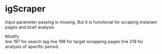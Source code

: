 # igScraper

Input parameter passing is missing. But it is functional for scraping instaram pages and brief analysis. 

Modify  
line 197 for search tag 
line 198 for target scrapping pages
line 219 for analysis of specific period.
